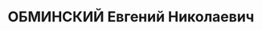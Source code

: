 ---
title: ОБМИНСКИЙ Евгений Николаевич
description: "1908 р. н., Сумська обл., м. Суми, українець, освіта вища технічна,\
  \ Вінницька обл., м. Гайсин, інженер 123 будівельної дільниці \n  Арешт 6.08.1937.\
  \ Військовою колегією Верховного Суду СРСР 25.11.1937 за ст.ст. 54-1 «б», 54-8,\
  \ 54-11 КК УСРР засуджений до ВМП. Розстріляний 25.11.1937 у м. Суми \n  Реабілітований\
  \ 19.07.1957 військовою колегією Верховного Суду СРСР."
---